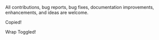 All contributions, bug reports, bug fixes, documentation improvements, enhancements, and ideas are welcome.

Copied!

Wrap Toggled!


